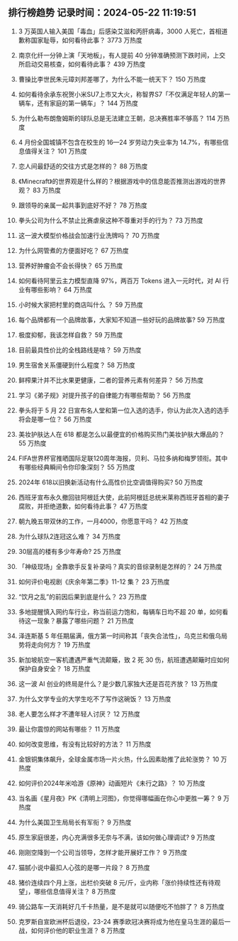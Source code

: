 
## 排行榜趋势 记录时间：2024-05-22 11:19:51
  
  1. 3 万英国人输入美国「毒血」后感染艾滋和丙肝病毒，3000 人死亡，首相道歉称国家耻辱，如何看待此事？ 3773 万热度
    
  2. 南京化纤一分钟上演「天地板」，有人提前 40 分钟准确预测下跌时间，上交所启动交易核查，如何看待此事？ 439 万热度
    
  3. 曹操比李世民朱元璋刘邦差哪了，为什么不能一统天下？ 150 万热度
    
  4. 如何看待余承东祝贺小米SU7上市又大火，称智界S7「不仅满足年轻人的第一辆车，还有家庭的第一辆车」？ 144 万热度
    
  5. 为什么勒布朗詹姆斯的球队总是无法建立王朝，总决赛胜率不够高？ 114 万热度
    
  6. 4 月份全国城镇不包含在校生的 16—24 岁劳动力失业率为 14.7%，有哪些信息值得关注？ 101 万热度
    
  7. 恋人间最舒适的交往方式是怎样的？ 88 万热度
    
  8. 《Minecraft》的世界观是什么样的？根据游戏中的信息能否推测出游戏的世界观？ 83 万热度
    
  9. 跟领导的亲属一起共事到底好不好？ 78 万热度
    
  10. 拳头公司为什么不禁止比赛虐泉这种不尊重对手的行为？ 73 万热度
    
  11. 这一波大模型价格战会加速行业洗牌吗？ 70 万热度
    
  12. 为什么网管煮的方便面好吃？ 67 万热度
    
  13. 营养好肿瘤会不会长得快？ 65 万热度
    
  14. 如何看待阿里云主力模型直降 97%，两百万 Tokens 进入一元时代，对 AI 行业有哪些影响？ 64 万热度
    
  15. 小时候大家把村里的商店叫什么 ？ 59 万热度
    
  16. 每个品牌都有一个品牌故事，大家知不知道一些好玩的品牌故事? 59 万热度
    
  17. 极度抑郁，我该怎样自救？ 59 万热度
    
  18. 目前最具性价比的全栈路线是啥？ 59 万热度
    
  19. 男生宿舍关系僵硬到什么程度？ 58 万热度
    
  20. 鲜榨果汁并不比水果更健康，二者的营养元素有何差异？ 56 万热度
    
  21. 学习《弟子规》对提升孩子的自律能力有哪些帮助？ 56 万热度
    
  22. 拳头将于 5 月 22 日宣布名人堂和第一位入选的选手，你认为此次入选的选手将会是哪一位？ 56 万热度
    
  23. 美妆护肤达人在 618 都是怎么以最便宜的价格购买热门美妆护肤大爆品的？ 55 万热度
    
  24. FIFA世界杯官推晒国际足联120周年海报，贝利、马拉多纳和梅罗领衔。其中有哪些经典瞬间令你印象深刻？ 55 万热度
    
  25. 2024年 618以旧换新活动有什么高性价比空调值得购买? 50 万热度
    
  26. 西班牙宣布永久撤回驻阿根廷大使，此前阿根廷总统米莱称西班牙首相的妻子腐败，并拒绝道歉，如何看待此事？ 47 万热度
    
  27. 朝九晚五带双休的工作，一月4000，你愿意干吗？ 42 万热度
    
  28. 为什么球队2连冠这么难？ 34 万热度
    
  29. 30层高的楼有多少年寿命? 25 万热度
    
  30. 「神级现场」全靠歌手反复补录吗？真实的音综录制是怎样的？ 24 万热度
    
  31. 如何评价电视剧《庆余年第二季》11-12 集？ 23 万热度
    
  32. “饮月之乱”的前因后果到底是什么？ 23 万热度
    
  33. 多地提醒慎入网约车行业，称当前运力饱和，每辆车日均不超 20 单，如何看待这一现象？暴露了哪些问题？ 21 万热度
    
  34. 泽连斯基 5 年任期届满，俄方第一时间称其「丧失合法性」，乌克兰和俄乌局势将走向何方？ 19 万热度
    
  35. 新加坡航空一客机遭遇严重气流颠簸，致 2 死 30 伤，航班遭遇颠簸时应如何保护自身安全？ 18 万热度
    
  36. 这一波 AI 创业的终局是什么？是少数几家独大还是百花齐放？ 13 万热度
    
  37. 为什么文学专业的大学生吃不了写作这碗饭？ 13 万热度
    
  38. 老人要怎么样才不遭年轻人讨厌？ 12 万热度
    
  39. 最让你震惊的网站有哪些？ 11 万热度
    
  40. 如何改变思维，有没有比较好的方法？ 11 万热度
    
  41. 金银铜集体飙升，全球金属市场一片火热，什么因素助推了此轮涨势？ 10 万热度
    
  42. 如何评价2024年米哈游《原神》动画短片《未行之路》？ 10 万热度
    
  43. 当名画《星月夜》PK《清明上河图》，你觉得哪幅画在你心中更胜一筹？ 9 万热度
    
  44. 为什么美国卫生局局长有军衔？ 9 万热度
    
  45. 原生家庭很差，内心充满很多无奈与不满，该如何做心理调试? 9 万热度
    
  46. 刚刚空降到一个公司当领导，怎样才能开展好工作？ 9 万热度
    
  47. 猫腻小说中最扣人心弦的是哪一片段？ 8 万热度
    
  48. 猪价连续四个月上涨，出栏价突破 8 元/斤，业内称「涨价持续性还有待观望」，哪些信息值得关注？ 8 万热度
    
  49. 骑公路车一天消耗好几千卡热量，是不是就可以随便吃不怕胖了？ 8 万热度
    
  50. 克罗斯自宣欧洲杯后退役，23-24 赛季欧冠决赛将成为他在皇马生涯的最后一战，如何评价他的职业生涯？ 8 万热度
    